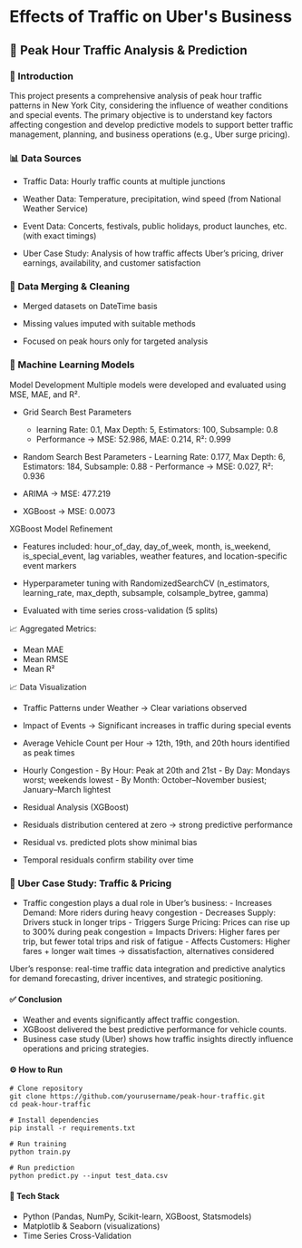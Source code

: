 # Effects of Traffic on Uber's Business

## 🚦 Peak Hour Traffic Analysis & Prediction
### 📌 Introduction

This project presents a comprehensive analysis of peak hour traffic patterns in New York City, considering the influence of weather conditions and special events. The primary objective is to understand key factors affecting congestion and develop predictive models to support better traffic management, planning, and business operations (e.g., Uber surge pricing).

### 📊 Data Sources

- Traffic Data: Hourly traffic counts at multiple junctions

- Weather Data: Temperature, precipitation, wind speed (from National Weather Service)

- Event Data: Concerts, festivals, public holidays, product launches, etc. (with exact timings)

- Uber Case Study: Analysis of how traffic affects Uber’s pricing, driver earnings, availability, and customer satisfaction

### 🧹 Data Merging & Cleaning

- Merged datasets on DateTime basis

- Missing values imputed with suitable methods

- Focused on peak hours only for targeted analysis

### 🤖 Machine Learning Models
Model Development
Multiple models were developed and evaluated using MSE, MAE, and R².

- Grid Search Best Parameters
  - learning Rate: 0.1, Max Depth: 5, Estimators: 100, Subsample: 0.8
  - Performance → MSE: 52.986, MAE: 0.214, R²: 0.999

- Random Search Best Parameters
      - Learning Rate: 0.177, Max Depth: 6, Estimators: 184, Subsample: 0.88
      - Performance → MSE: 0.027, R²: 0.936

- ARIMA → MSE: 477.219

- XGBoost → MSE: 0.0073

XGBoost Model Refinement

- Features included: hour_of_day, day_of_week, month, is_weekend, is_special_event, lag variables, weather features, and location-specific event markers

- Hyperparameter tuning with RandomizedSearchCV (n_estimators, learning_rate, max_depth, subsample, colsample_bytree, gamma)

- Evaluated with time series cross-validation (5 splits)

📈 Aggregated Metrics:

- Mean MAE
- Mean RMSE
- Mean R²

📈 Data Visualization

- Traffic Patterns under Weather → Clear variations observed
- Impact of Events → Significant increases in traffic during special events
- Average Vehicle Count per Hour → 12th, 19th, and 20th hours identified as peak times
- Hourly Congestion
      - By Hour: Peak at 20th and 21st
      - By Day: Mondays worst; weekends lowest
      - By Month: October–November busiest; January–March lightest

- Residual Analysis (XGBoost)

- Residuals distribution centered at zero → strong predictive performance
- Residual vs. predicted plots show minimal bias
- Temporal residuals confirm stability over time

### 🚖 Uber Case Study: Traffic & Pricing

- Traffic congestion plays a dual role in Uber’s business:
      - Increases Demand: More riders during heavy congestion
      - Decreases Supply: Drivers stuck in longer trips
      - Triggers Surge Pricing: Prices can rise up to 300% during peak congestion
      = Impacts Drivers: Higher fares per trip, but fewer total trips and risk of fatigue
      - Affects Customers: Higher fares + longer wait times → dissatisfaction, alternatives considered

Uber’s response: real-time traffic data integration and predictive analytics for demand forecasting, driver incentives, and strategic positioning.

#### ✅ Conclusion

- Weather and events significantly affect traffic congestion.
- XGBoost delivered the best predictive performance for vehicle counts.
- Business case study (Uber) shows how traffic insights directly influence operations and pricing strategies.

#### ⚙️ How to Run
    # Clone repository
    git clone https://github.com/yourusername/peak-hour-traffic.git
    cd peak-hour-traffic

    # Install dependencies
    pip install -r requirements.txt

    # Run training
    python train.py

    # Run prediction
    python predict.py --input test_data.csv
#### 📌 Tech Stack
- Python (Pandas, NumPy, Scikit-learn, XGBoost, Statsmodels)
- Matplotlib & Seaborn (visualizations)
- Time Series Cross-Validation
